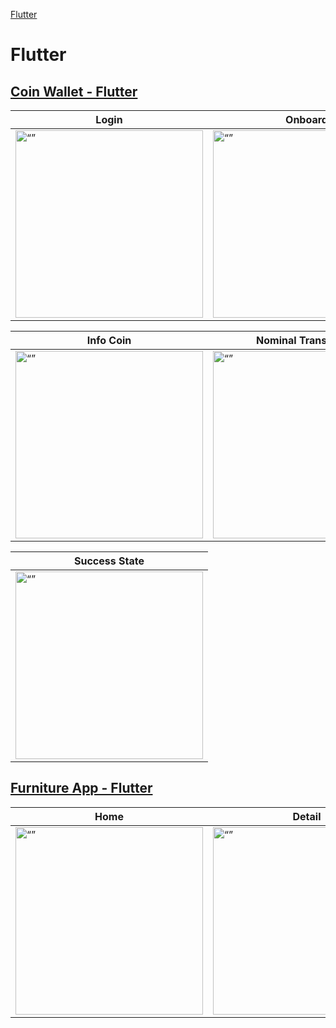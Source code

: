 [Flutter](https://github.com/annng/Portofolio/ui-kit#flutter)

# Flutter

## [Coin Wallet - Flutter](https://github.com/annng/coin-flutter)

| Login | Onboard | Home |
|-------- | -----------| ----------|
| <img src="https://user-images.githubusercontent.com/31025016/234148787-fa9d86ae-b107-42e5-b707-7498c08579e1.png" alt= “” width="300px"> | <img src="https://user-images.githubusercontent.com/31025016/234148733-b5e085cb-d5a4-4765-9d19-8c5e301c3bc4.png" alt= “” width="300px"> | <img src="https://user-images.githubusercontent.com/31025016/234148812-9058eb54-9506-40cf-b0bb-35ddfdf7b411.png" alt= “” width="300px"> |

| Info Coin | Nominal Transaction | Invoice |
|-------- | -----------| ----------|
| <img src="https://user-images.githubusercontent.com/31025016/234148893-3c187fbd-2bdf-42c2-b756-d15fb265671c.png" alt= “” width="300px"> | <img src="https://user-images.githubusercontent.com/31025016/234149067-9351301b-a61c-42b9-ae60-016fac92afd5.png" alt= “” width="300px"> | <img src="https://user-images.githubusercontent.com/31025016/234149164-f4eebbca-fdd0-4211-a814-30f565dec086.png" alt= “” width="300px"> |


| Success State | 
|-------- |
| <img src="https://user-images.githubusercontent.com/31025016/234149231-be4377c2-3991-4d1b-84f3-c6158988db96.png" alt= “” width="300px"> |

## [Furniture App - Flutter](https://github.com/annng/flutter-furniture)


| Home | Detail |
|-------- | -----------|
| <img src="https://user-images.githubusercontent.com/31025016/198833439-21d3b4c8-225e-4a41-84d2-d2bc2db1728d.png" alt= “” width="300px"> | <img src="https://user-images.githubusercontent.com/31025016/198833410-a8737e7c-a106-473b-8f74-89a8718437e0.png" alt= “” width="300px"> | 
